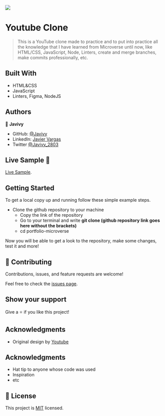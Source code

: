 ![](https://img.shields.io/badge/Microverse-blueviolet)

# Youtube Clone

> This is a YouTube clone made to practice and to put into practice all the knowledge that I have learned from Microverse until now, like HTML/CSS, JavaScript, Node, Linters, create and merge branches, make commits professionally, etc.


## Built With

- HTML&CSS
- JavaScript
- Linters, Figma, NodeJS


## Authors

👤 **Javivy**

- GitHub: [@Javivy](https://github.com/Javivy)
- LinkedIn: [Javier Vargas](https://www.linkedin.com/in/javier-alejandro-vargas-ortega-5998a5212/)
- Twitter [@Javivy_2803](https://twitter.com/Javivy_2803)

## Live Sample 🔗

[Live Sample]().

## Getting Started

To get a local copy up and running follow these simple example steps.

  - Clone the github repository to your machine 
    - Copy the link of the repository
    - Go to your terminal and write __git clone (github repository link goes here without the brackets)__
    - cd portfolio-microverse

Now you will be able to get a look to the repository, make some changes, test it and more!

## 🤝 Contributing

Contributions, issues, and feature requests are welcome!

Feel free to check the [issues page](https://github.com/Javivy/youtube-clone/issues).

## Show your support

Give a ⭐️ if you like this project!

## Acknowledgments

- Original design by [Youtube](https://www.youtube.com/watch?v=lhOsEAoeD6s)

## Acknowledgments

- Hat tip to anyone whose code was used
- Inspiration
- etc

## 📝 License

This project is [MIT](MIT.md) licensed.
